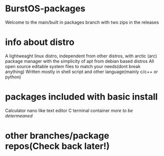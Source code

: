 # BurstOS-packages

Welcome to the main/built in packages branch with two zips in the releases

# info about distro

A lightweaght linux distro, independent from other distros, with arctic (arc) package manager with the simplicity of apt from debian based distros
All open source
editable system files to match your needs(dont break anything)
Written mostly in shell script and other language(mainly c/c++ or python) 

# packages included with basic install

Calculator
nano like text editor
C terminal container
*more to be determeaned*

# other branches/package repos(Check back later!)

